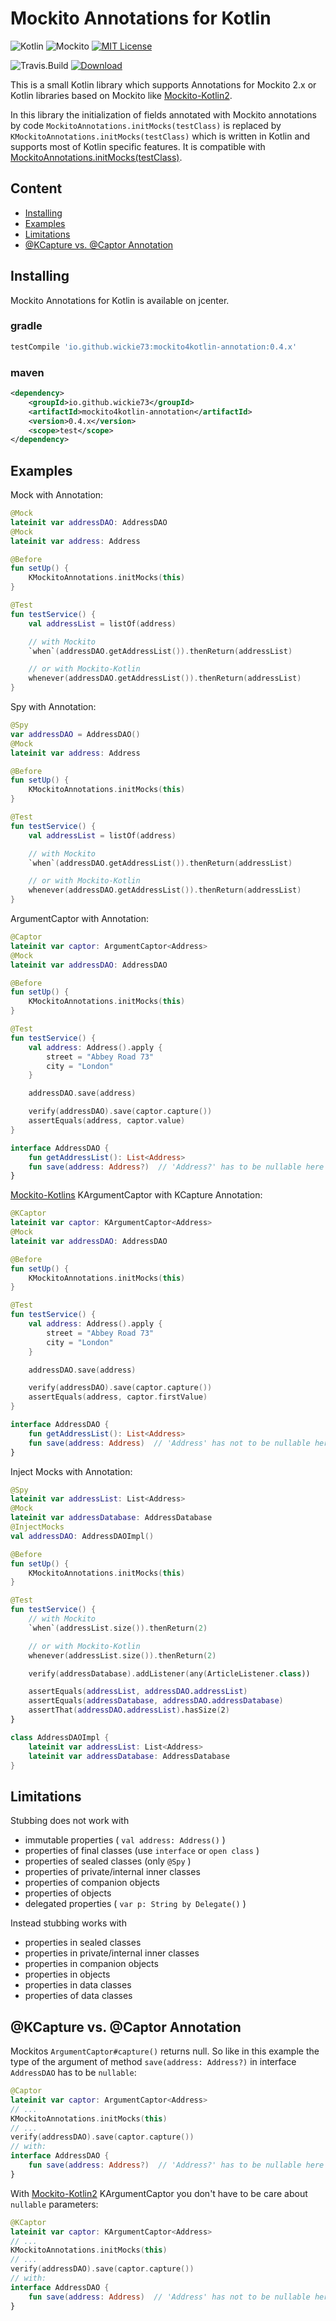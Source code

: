 # Mockito Annotations for Kotlin

![Kotlin](https://img.shields.io/badge/Kotlin-1.4%2B-blue.svg?longCache=true)
![Mockito](https://img.shields.io/badge/Mockito-2.28%2B-blue.svg?longCache=true)
[![MIT License](http://img.shields.io/badge/license-MIT-green.svg?longCache=true)](https://github.com/wickie73/mockito4kotlin-annotation/blob/master/LICENSE)

![Travis.Build](https://travis-ci.org/wickie73/mockito4kotlin-annotation.svg?longCache=true)
[ ![Download](https://maven-badges.herokuapp.com/maven-central/io.github.wickie73/mockito4kotlin-annotation/badge.svg) ](https://maven-badges.herokuapp.com/maven-central/io.github.wickie73/mockito4kotlin-annotation)

This is a small Kotlin library which supports Annotations for Mockito 2.x or Kotlin libraries based on Mockito like
[Mockito-Kotlin2](https://github.com/nhaarman/mockito-kotlin/tree/2.x/).

In this library the initialization of fields annotated with Mockito annotations by code
`MockitoAnnotations.initMocks(testClass)`
 is replaced by
`KMockitoAnnotations.initMocks(testClass)`
which is written in Kotlin and supports most of Kotlin specific features.
It is compatible with [MockitoAnnotations.initMocks(testClass)](https://static.javadoc.io/org.mockito/mockito-core/2.18.1/org/mockito/MockitoAnnotations.html).

## Content
* [Installing](#installing)
* [Examples](#examples)
* [Limitations](#limitations)
* [@KCapture vs. @Captor Annotation](#kcapture-vs-captor-annotation)

Installing
----------

Mockito Annotations for Kotlin is available on jcenter.
### gradle
```gradle
testCompile 'io.github.wickie73:mockito4kotlin-annotation:0.4.x'
```
### maven
```xml
<dependency>
    <groupId>io.github.wickie73</groupId>
    <artifactId>mockito4kotlin-annotation</artifactId>
    <version>0.4.x</version>
    <scope>test</scope>
</dependency>

```
Examples
--------

Mock with Annotation:
```kotlin
@Mock
lateinit var addressDAO: AddressDAO
@Mock
lateinit var address: Address

@Before
fun setUp() {
    KMockitoAnnotations.initMocks(this)
}

@Test
fun testService() {
    val addressList = listOf(address)

    // with Mockito
    `when`(addressDAO.getAddressList()).thenReturn(addressList)

    // or with Mockito-Kotlin
    whenever(addressDAO.getAddressList()).thenReturn(addressList)
}
```

Spy with Annotation:

```kotlin
@Spy
var addressDAO = AddressDAO()
@Mock
lateinit var address: Address

@Before
fun setUp() {
    KMockitoAnnotations.initMocks(this)
}

@Test
fun testService() {
    val addressList = listOf(address)

    // with Mockito
    `when`(addressDAO.getAddressList()).thenReturn(addressList)

    // or with Mockito-Kotlin
    whenever(addressDAO.getAddressList()).thenReturn(addressList)
}
```

ArgumentCaptor with Annotation:

```kotlin
@Captor
lateinit var captor: ArgumentCaptor<Address>
@Mock
lateinit var addressDAO: AddressDAO

@Before
fun setUp() {
    KMockitoAnnotations.initMocks(this)
}

@Test
fun testService() {
    val address: Address().apply {
        street = "Abbey Road 73"
        city = "London"
    }

    addressDAO.save(address)

    verify(addressDAO).save(captor.capture())
    assertEquals(address, captor.value)
}

interface AddressDAO {
    fun getAddressList(): List<Address>
    fun save(address: Address?)  // 'Address?' has to be nullable here
}
```

[Mockito-Kotlins](https://github.com/nhaarman/mockito-kotlin/tree/2.x/) KArgumentCaptor with KCapture Annotation:

```kotlin
@KCaptor
lateinit var captor: KArgumentCaptor<Address>
@Mock
lateinit var addressDAO: AddressDAO

@Before
fun setUp() {
    KMockitoAnnotations.initMocks(this)
}

@Test
fun testService() {
    val address: Address().apply {
        street = "Abbey Road 73"
        city = "London"
    }

    addressDAO.save(address)

    verify(addressDAO).save(captor.capture())
    assertEquals(address, captor.firstValue)
}

interface AddressDAO {
    fun getAddressList(): List<Address>
    fun save(address: Address)  // 'Address' has not to be nullable here
}
```

Inject Mocks with Annotation:

```kotlin
@Spy
lateinit var addressList: List<Address>
@Mock
lateinit var addressDatabase: AddressDatabase
@InjectMocks
val addressDAO: AddressDAOImpl()

@Before
fun setUp() {
    KMockitoAnnotations.initMocks(this)
}

@Test
fun testService() {
    // with Mockito
    `when`(addressList.size()).thenReturn(2)

    // or with Mockito-Kotlin
    whenever(addressList.size()).thenReturn(2)

    verify(addressDatabase).addListener(any(ArticleListener.class))

    assertEquals(addressList, addressDAO.addressList)
    assertEquals(addressDatabase, addressDAO.addressDatabase)
    assertThat(addressDAO.addressList).hasSize(2)
}

class AddressDAOImpl {
    lateinit var addressList: List<Address>
    lateinit var addressDatabase: AddressDatabase
}
```

Limitations
-----------

Stubbing does not work with

* immutable properties ( `val address: Address()` )
* properties of final classes (use `interface` or `open class` )
* properties of sealed classes (only `@Spy` )
* properties of private/internal inner classes
* properties of companion objects
* properties of objects
* delegated properties ( `var p: String by Delegate()` )

Instead stubbing works with

* properties in sealed classes
* properties in private/internal inner classes
* properties in companion objects
* properties in objects
* properties in data classes
* properties of data classes

@KCapture vs. @Captor Annotation
--------------------------------

Mockitos `ArgumentCaptor#capture()` returns null. So like in this example
the type of the argument of method `save(address: Address?)` in interface `AddressDAO` has to be `nullable`:
```kotlin
@Captor
lateinit var captor: ArgumentCaptor<Address>
// ...
KMockitoAnnotations.initMocks(this)
// ...
verify(addressDAO).save(captor.capture())
// with:
interface AddressDAO {
    fun save(address: Address?)  // 'Address?' has to be nullable here
}
```
With [Mockito-Kotlin2](https://github.com/nhaarman/mockito-kotlin) KArgumentCaptor you don't have to be care about
`nullable` parameters:
```kotlin
@KCaptor
lateinit var captor: KArgumentCaptor<Address>
// ...
KMockitoAnnotations.initMocks(this)
// ...
verify(addressDAO).save(captor.capture())
// with:
interface AddressDAO {
    fun save(address: Address)  // 'Address' has not to be nullable here
}
```

